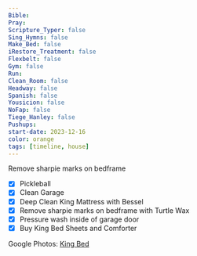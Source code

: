 ```yaml
---
Bible: 
Pray: 
Scripture_Typer: false
Sing_Hymns: false
Make_Bed: false
iRestore_Treatment: false
Flexbelt: false
Gym: false
Run: 
Clean_Room: false
Headway: false
Spanish: false
Yousicion: false
NoFap: false
Tiege_Hanley: false
Pushups:
start-date: 2023-12-16
color: orange
tags: [timeline, house]
---
```

<span 
	  class='ob-timelines' 
	  data-title='Pressure Wash Inside of Garage Door' 
	  data-img = 'https://lh3.googleusercontent.com/pw/ABLVV87gafpSb86mDCLc1z2dKRQDVRoNM1Iur4SoJ_v4IEtv6WcXGYg80BtfVU2UATyJhKmRUclvmXdnnrQ7X-G8987AkxJ0PE1aiitPjT3DoWSgoOVdWpId77dE94JYxtfKTRMsyG85_cK5HCDqC3dIUDQv4Q=w1668-h938-s-no-gm?authuser=0'>
	  Remove sharpie marks on bedframe
</span>
- [x] Pickleball
- [x] Clean Garage
- [x] Deep Clean King Mattress with Bessel
- [x] Remove sharpie marks on bedframe with Turtle Wax
- [x] Pressure wash inside of garage door
- [x] Buy King Bed Sheets and Comforter

Google Photos: [King Bed](https://photos.app.goo.gl/CaPWYbWJimiKzG1E7)